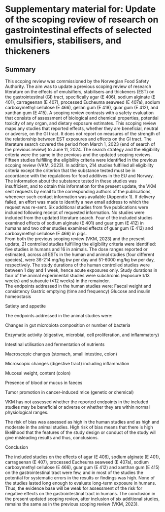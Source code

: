 # Supplementary material for: Update of the scoping review of research on gastrointestinal effects of selected emulsifiers, stabilisers, and thickeners 

## Summary

This scoping review was commissioned by the Norwegian Food Safety Authority. The aim was to update a previous scoping review of research literature on the effects of emulsifiers, stabilisers and thickeners (EST) on the gastrointestinal (GI) tract, specifically agar (E 406), sodium alginate (E 401), carrageenan (E 407), processed Eucheuma seaweed (E 407a), sodium carboxymethyl cellulose (E 466), gellan gum (E 418), guar gum (E 412), and xanthan gum (E 415). A scoping review contrasts with a safety evaluation that consists of assessment of biological and chemical properties, potential toxicity of any organ, and dietary exposure estimates. This scoping review maps any studies that reported effects, whether they are beneficial, neutral or adverse, on the GI tract. It does not report on measures of the strength of the relationship between EST exposures and effects on the GI tract. 
The literature search covered the period from March 1, 2023 (end of search of the previous review) to June 11, 2024. The search strategy and the eligibility criteria were the same in the previous and the updated scoping reviews. Fifteen studies fulfilling the eligibility criteria were identified in the previous scoping review (VKM, 2023). In addition, 214 studies fulfilled all eligibility criteria except the criterion that the substance tested must be in accordance with the regulations for food additives in the EU and Norway. The information about the substance tested in these studies was insufficient, and to obtain this information for the present update, the VKM sent requests by email to the corresponding authors of the publications, whenever such contact information was available (Appendix 1). If delivery failed, an effort was made to identify a new email address to which the request was re-sent. Six additional studies from five publications were included following receipt of requested information. No studies were included from the updated literature search. Four of the included studies examined effects of sodium alginate (E 401) and guar gum (E 412) in humans and two other studies examined effects of guar gum (E 412) and carboxymethyl cellulose (E 466) in pigs.  
From both the previous scoping review (VKM, 2023) and the present update, 21 controlled studies fulfilling the eligibility criteria were identified: five studies in humans and 16 in animals. The dose ranges reported or estimated, across all ESTs in the human and animal studies (four different species), were 36-214 mg/kg bw per day and 51-6000 mg/kg bw per day, respectively. The study durations of the human controlled studies were between 1 day and 1 week, hence acute exposures only. Study durations in four of the animal experimental studies were subchronic (exposure ≥13 weeks) and subacute (≤12 weeks) in the remainder.  
The endpoints addressed in the human studies were: 
Faecal weight and consistency 
Gastric emptying (time and frequency) 
Glucose and insulin homeostasis 

Satiety and appetite 

The endpoints addressed in the animal studies were: 

Changes in gut microbiota composition or number of bacteria 

Enzymatic activity (digestive, microbial, cell proliferation, and inflammatory) 

Intestinal utilisation and fermentation of nutrients 

Macroscopic changes (stomach, small intestine, colon) 

Microscopic changes (digestive tract) including inflammation 

Mucosal weight, content (colon) 

Presence of blood or mucus in faeces 

Tumor promotion in cancer-induced mice (genetic or chemical) 

VKM has not assessed whether the reported endpoints in the included studies may be beneficial or adverse or whether they are within normal physiological ranges.  

The risk of bias was assessed as high in the human studies and as high and moderate in the animal studies. High risk of bias means that there is high likelihood that the features of the study design or conduct of the study will give misleading results and thus, conclusions. 

Conclusion  

The included studies on the effects of agar (E 406), sodium alginate (E 401), carrageenan (E 407), processed Eucheuma seaweed (E 407a), sodium carboxymethyl cellulose (E 466), guar gum (E 412) and xanthan gum (E 415) on the gastrointestinal tract were few, and in most of the studies the potential for systematic errors in the results or findings was high. None of the studies lasted long enough to evaluate long-term exposure in humans. Thus, the evidence base will be weak for assessment of the risk for negative effects on the gastrointestinal tract in humans. The conclusion in the present updated scoping review, after inclusion of six additional studies, remains the same as in the previous scoping review (VKM, 2023). 